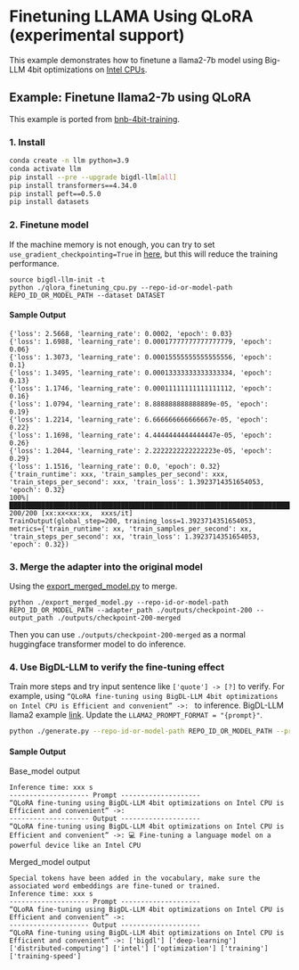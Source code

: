 # Finetuning LLAMA Using QLoRA (experimental support)

This example demonstrates how to finetune a llama2-7b model using Big-LLM 4bit optimizations on [Intel CPUs](../README.md).


## Example: Finetune llama2-7b using QLoRA

This example is ported from [bnb-4bit-training](https://colab.research.google.com/drive/1VoYNfYDKcKRQRor98Zbf2-9VQTtGJ24k). 

### 1. Install

```bash
conda create -n llm python=3.9
conda activate llm
pip install --pre --upgrade bigdl-llm[all]
pip install transformers==4.34.0
pip install peft==0.5.0
pip install datasets
```

### 2. Finetune model

If the machine memory is not enough, you can try to set `use_gradient_checkpointing=True` in [here](https://github.com/intel-analytics/BigDL/blob/main/python/llm/example/CPU/QLoRA-FineTuning/qlora_finetuning_cpu.py#L53C52-L53C84), but this will reduce the training performance.
```
source bigdl-llm-init -t
python ./qlora_finetuning_cpu.py --repo-id-or-model-path REPO_ID_OR_MODEL_PATH --dataset DATASET
```

#### Sample Output
```log
{'loss': 2.5668, 'learning_rate': 0.0002, 'epoch': 0.03}
{'loss': 1.6988, 'learning_rate': 0.00017777777777777779, 'epoch': 0.06}
{'loss': 1.3073, 'learning_rate': 0.00015555555555555556, 'epoch': 0.1}
{'loss': 1.3495, 'learning_rate': 0.00013333333333333334, 'epoch': 0.13}
{'loss': 1.1746, 'learning_rate': 0.00011111111111111112, 'epoch': 0.16}
{'loss': 1.0794, 'learning_rate': 8.888888888888889e-05, 'epoch': 0.19}
{'loss': 1.2214, 'learning_rate': 6.666666666666667e-05, 'epoch': 0.22}
{'loss': 1.1698, 'learning_rate': 4.4444444444444447e-05, 'epoch': 0.26}
{'loss': 1.2044, 'learning_rate': 2.2222222222222223e-05, 'epoch': 0.29}
{'loss': 1.1516, 'learning_rate': 0.0, 'epoch': 0.32}
{'train_runtime': xxx, 'train_samples_per_second': xxx, 'train_steps_per_second': xxx, 'train_loss': 1.3923714351654053, 'epoch': 0.32}
100%|█████████████████████████████████████████████████████████████████████████████████████████████████████████████████████████████████████████████████████| 200/200 [xx:xx<xx:xx,  xxxs/it]
TrainOutput(global_step=200, training_loss=1.3923714351654053, metrics={'train_runtime': xx, 'train_samples_per_second': xx, 'train_steps_per_second': xx, 'train_loss': 1.3923714351654053, 'epoch': 0.32})
```

### 3. Merge the adapter into the original model
Using the [export_merged_model.py](https://github.com/intel-analytics/BigDL/blob/main/python/llm/example/GPU/QLoRA-FineTuning/export_merged_model.py) to merge.
```
python ./export_merged_model.py --repo-id-or-model-path REPO_ID_OR_MODEL_PATH --adapter_path ./outputs/checkpoint-200 --output_path ./outputs/checkpoint-200-merged
```

Then you can use `./outputs/checkpoint-200-merged` as a normal huggingface transformer model to do inference.

### 4. Use BigDL-LLM to verify the fine-tuning effect
Train more steps and try input sentence like `['quote'] -> [?]` to verify. For example, using `“QLoRA fine-tuning using BigDL-LLM 4bit optimizations on Intel CPU is Efficient and convenient” ->: ` to inference.
BigDL-LLM llama2 example [link](https://github.com/intel-analytics/BigDL/tree/main/python/llm/example/CPU/HF-Transformers-AutoModels/Model/llama2). Update the `LLAMA2_PROMPT_FORMAT = "{prompt}"`.
```bash
python ./generate.py --repo-id-or-model-path REPO_ID_OR_MODEL_PATH --prompt "“QLoRA fine-tuning using BigDL-LLM 4bit optimizations on Intel CPU is Efficient and convenient” ->:"  --n-predict 20
```

#### Sample Output
Base_model output
```log
Inference time: xxx s
-------------------- Prompt --------------------
“QLoRA fine-tuning using BigDL-LLM 4bit optimizations on Intel CPU is Efficient and convenient” ->:
-------------------- Output --------------------
“QLoRA fine-tuning using BigDL-LLM 4bit optimizations on Intel CPU is Efficient and convenient” ->: 💻 Fine-tuning a language model on a powerful device like an Intel CPU
```
Merged_model output
```log
Special tokens have been added in the vocabulary, make sure the associated word embeddings are fine-tuned or trained.
Inference time: xxx s
-------------------- Prompt --------------------
“QLoRA fine-tuning using BigDL-LLM 4bit optimizations on Intel CPU is Efficient and convenient” ->:
-------------------- Output --------------------
“QLoRA fine-tuning using BigDL-LLM 4bit optimizations on Intel CPU is Efficient and convenient” ->: ['bigdl'] ['deep-learning'] ['distributed-computing'] ['intel'] ['optimization'] ['training'] ['training-speed']
```
